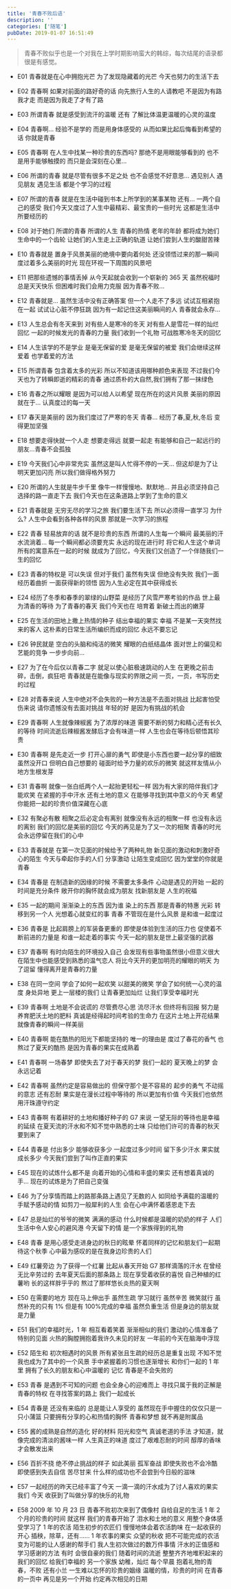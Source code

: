 ```yaml
---
title: '青春不败后语'
description: ''
categories: ['随笔']
pubDate: 2019-01-07 16:51:49
---
```


> 青春不败似乎也是一个对我在上学时期影响蛮大的韩综，每次结尾的语录都很是有感觉。

- E01 青春就是在心中拥抱光芒 为了发现隐藏着的光芒 今天也努力的生活下去

- E02 青春啊 如果对前面的路好奇的话 向先旅行人生的人请教吧 不是因为有路我才走 而是因为我走了才有了路

- E03 所谓青春 就是感受到流汗的温暖 还有 了解比体温更温暖的心灵的温度

- E04 青春啊… 经验不是学的 而是用身体感受的 从而如果比起后悔看到希望的话 你就是青春

- E05 青春啊 在人生中找某一种珍贵的东西吗? 那绝不是用眼能够看到的 也不是用手能够触摸的 而只是会深刻在心里…

- E06 所谓的青春 就是尽管有很多不足之处 也不会感觉不好意思… 遇见别人 遇见朋友 遇见生活 都是个学习的过程

- E07 所谓的青春 就是在生活中碰到书本上所学到的某事某物 还有… 一两个自己的感受 我们今天又度过了人生中最精彩、最宝贵的一些时光 这都是生活中所要经历的

- E08 对于她们 所谓的青春 所谓的人生 青春的热情 老年的年龄 都将成为她们生命中的一个齿轮 让她们的人生走上正确的轨道 让她们尝到人生的酸甜苦辣

- E10 青春就是 置身于风景美丽的绝境中要向着何处 还没领悟过来的那一瞬间 度过着多么美丽的时光 现在环视一下周围的风景吧

- E11 把那些遗憾的事情丢掉 从今天起就会收到一个崭新的 365 天 虽然祝福时总是天天快乐 但困难时我们会用力克服 因为青春不败…

- E12 青春就是… 虽然生活中没有正确答案 但一个人走不了多远 试试互相紧抱在一起 试试让心脏不停狂跳 因为有一起记住这美丽瞬间的人 青春就会永存…

- E13 人生总会有冬天来到 对有些人是寒冷的冬天 对有些人是雪花一样的灿烂回忆 一起的时候发光的青春的力量 我们收到一个礼物 可战胜寒冷冬天的回忆

- E14 人生该学的不是学业 是毫无保留的爱 是毫无保留的被爱 我们会继续这样爱着 也学着爱的方法

- E15 所谓青春 包含着太多的光彩 所以不知道该用哪种颜色来表现 不过我们今天也为了转瞬即逝的精彩的青春 通过质朴的大自然,我们拥有了那一抹绿色

- E16 青春之所以耀眼 是因为可以给人以希望 现在所在的这片风景 美丽的原因就在于… 认真度过的每一天

- E17 春天是美丽的 因为我们度过了严寒的冬天 青春… 经历了春,夏,秋,冬后 变得更加坚强

- E18 想要走得快就一个人走 想要走得远 就要一起走 有能够和自己一起远行的朋友…青春不会孤独

- E19 今天我们心中非常充实 虽然这是叫人忙得不停的一天… 但这却是为了让明天更加闪亮 所以我们做得格外努力

- E20 所谓的人生就是牛步千里 像牛一样慢慢地、默默地… 并且必须坚持自己选择的路一直走下去 我们今天也在这条道路上学到了生命的意义

- E21 青春就是 无穷无尽的学习之旅 我们要生活下去 所以必须得一直学习 为什么? 人生中会看到各种各样的风景 那就是一次学习的旅程

- E22 青春 轻易放弃的话 就不是珍贵的东西 所谓的人生每一个瞬间 最美丽的汗水流淌着… 每一个瞬间都必须要充实 永远的现在进行时 将它和人生这个单词所有的寓意系在一起的时候 就成为了回忆，今天我们又创造了一个伴随我们一生的回忆

- E23 青春的特权是 可以失误 但对于我们 虽然有失误 但绝没有失败 我们一面经历着曲折 一面获得新的领悟 因为人生必定在其中获得成长

- E24 经历了冬季和春季的翠绿的山野菜 是经历了风雪严寒考验的作品 世上最为清香的等待 为了青春的春天 我们今天也在 培育着 新破土而出的嫩芽

- E25 在生活的田地上撒上热情的种子 结出幸福的果实 幸福 不是某一天突然找来的客人 这朴素的日常生活所编织而成的回忆 永远不要忘记

- E26 钟民就是 空白的头脑和纯洁的微笑 耀眼的白纸结晶体 面对世上的偏见和艺能的竞争 一步步向前…

- E27 为了在今后仅以青春二字 就足以使心脏极速跳动的人生 在更晚之前击碎，击倒，疯狂吧 青春就是在能像与现实的界限之间 一页，一页，书写历史的过程

- E28 对青春来说 人生中绝对不会失败的一种方法是不去面对挑战 比起害怕受伤来说 请你遗憾没有去面对挑战 年轻的好 是因为有挑战的机会

- E29 青春啊 人生就像辣椒酱 为了浓厚的味道 需要不断的努力和精心还有长久的等待 时间流逝后辣椒酱发酵后才会有味道一样 人生也会在等待后顿悟其珍贵

- E30 青春啊 是先走近一步 打开心扉的勇气 即使是小东西也要一起分享的细致 虽然没开口 但明白自己想要的 碰面时给予力量的欢乐的微笑 就这样友情从小地方生根发芽

- E31 青春啊 就像一张白纸两个人一起抬更轻松一样 因为有大家的陪伴我们才能欢笑 在紧握的手中汗水 还有土地的意义 在能够寻找到其中意义的今天 希望你能把一起的珍贵价值深藏在心底

- E32 有聚必有散 相聚之后必定会有离别 就像没有永远的相聚一样 也没有永远的离别 我们的回忆是美丽的回忆 今天的再见是为了又一次的相聚 青春的时光会永远停留在我们的心中

- E33 青春就是 在第一次见面的时候给予了两种礼物 新见面的激动和刺激好奇心的陌生 今天与牵起你手的人们 分享激动 让陌生变成回忆 因为堂堂的你就是青春

- E34 青春是 在制造新的因缘的时候 不需要太多条件 心动是遇见的开始 一起的时间是充分条件 敞开你的胸怀就会成为朋友 找新朋友是 人生的祝福

- E35 一起的期间 渐渐染上的东西 因为谁 染上的东西 那是青春的特惠 光彩 转移到另一个人 光想着心就变红的事 青春 不管现在是什么风景 是和谁一起度过

- E36 青春是 比起肩膀上的军装备更重的 即使是体验到生活的压力也 促使着不断前进的力量是 和谁一起走着的事实 今天一起的朋友是世上最坚强的武器

- E37 青春啊 有时向陌生的环境投入自己 会发现有些事物虽然很小但意义很大 在陌生中也能感受到熟悉的温气恋人 将比今天开的更加明亮的耀眼的明天 为了逗留 懂得离开是青春的力量

- E38 在同一空间 学会了如何一起欢笑 以甜美的微笑 学会了如何统一心灵的温度 身处异地 更上一层楼的我们 让青春更加灿烂 让我们享受幸福时光

- E39 青春啊 土地是不会说谎的 尽管费尽心思 流尽汗水 但终将有回报 努力是养育肥沃土地的肥料 真诚是经得起时间考验的生命力 在这片土地上开花结果 就像青春的瞬间一样美丽

- E40 青春啊 能在酷热的阳光下都能坚持的 唯一的理由是 度过了春花的香气 也熬过了夏天的酷热 是因为青春的果实在成熟着

- E41 青春啊 一场春梦 即使失去了对于春天的梦 我们一起的 夏天晚上的梦 会永远记着

- E42 青春啊 虽然约定是容易做出的 但保守那个是不容易的 起步的勇气 不动摇的意志 还有忍耐 果实是在漫长过程中等待的 所以更加有价值 今天我们也依然用汗珠遵守约定

- E43 青春啊 有着耕好的土地和播好种子的 G7 来说 一望无际的等待也是幸福的延续 在夏天流的汗水和不知不觉中熟悉的土味 只给他们许可的青春的秋天要到来了

- E44 青春是 付出多少 能够收获多少 一起度过多少时间 留下多少汗水 果实就成长多少 今天我们尝到了叫作正直的果实

- E45 现在的试炼什么都不是 向着开始的心情和丰盛的果实 还有想着真诚的手… 现在的试炼是为了把自己变强

- E46 为了分享情而踏上的路那条路上遇见了无数的人 如同给予满载的温暖的手赋予感动的情 如剪刀一般犀利的人生 会在心中满怀着感恩走下去

- E47 总是灿烂的爷爷的微笑 满满的感动 什么时候都是温暖的奶奶的样子 人们生活中令人安心的避风港 今天留下的情 是一个家族得到的礼物

- E48 青春 是用心感受走进身边的秋日的眩晕 怀着同样的记忆和朋友们一起期待这个秋季 心中最为感叹的是在我身边珍贵的人们

- E49 红薯旁边 为了获得一个红薯 比起从春天开始 G7 那样滴落的汗水 在曾经无比辛劳过的 去年夏天后面的那条路上 现在享受着收获的喜悦 自己种植的红薯哟 长的这样胖乎乎的 熬过了那样悠长炎热的夏天啊

- E50 在需要的地方 现在马上伸出手 虽然生疏 学习就行 虽然辛苦 微笑就行 虽然补充的只有 1% 但是有 100%完成的幸福 虽然负重生活 但是身边的朋友就是力量

- E51 我们的幸福时光，1 年 相互看着笑着 渐渐相似的我们 激动的心情准备了特别的见面 火热的胸膛拥抱着我许久未见的好友 一年前的今天在脑海中浮现

- E52 陌生和 初次相遇时的风景 所有紧张且生疏的经历总是重复出现 不知不觉 我也成为了其中的一个风景 手中紧握着的习惯也逐渐增长 和你们一起的 1 年里 拥有了长久的朋友和心中温暖的
  记忆 青春是不会失败的

- E53 青春 是遇到不可知的问题 也会全身心的迎难而上 寻找只属于我的正解是青春的特权 在寻找答案的路上 我们一起成长

- E54 青春是 还没有来临的 总是能让人享受的 虽然现在手中握住的仅仅只是一只小蒲篮 只要拥有分享的心和热情的胸怀 青春和梦想 就不再是附属品

- E55 酱的成熟是自然的造化 好的材料 阳光和空气 真诚老道的手法 才知道，就像完成的清淡的酱味一样 人生真正的味道 度过了艰难忍耐的时间 醇厚的香味才会散发出来

- E56 百折不挠 绝不停止挑战的样子 如此美丽 孤军奋战 即使失败也不会冷酷 即使感到失去自信 苦尽甘来 什么样的成功也不会尝到今日般的滋味

- E57 一起经历的昨天已经丰富了今天 一滴一滴的汗水成为了讨人喜欢的果实 我们 今天 收获到了叫做分享的快乐的礼物

- E58 2009 年 10 月 23 日 青春不败初次来到了偶像村 自给自足的生活 1 年 2 个月的珍贵的时间 就这样 我们的青春开始了 泪水和土地的意义 用整个身体感受学习了 1 年的农活 陌生初步的农匠们 慢慢地体会着农活韵味 在一起收获的开心 插秧，除草，还有…… 1 年农事的果实 众望的秋收 把不可能完成的农活 变为可能的让人感谢的帮手们 我人生初次做过的数万件事情 汗水的正值感和学习感谢的方法 有时 会很自豪的我们 随着时间的流逝 整整齐齐地堆积起来的我们的回忆 给我们幸福的 另一个家族 幼稚，灿烂 每个早晨 抱着礼物的青春，不败 还有小兰 一生难以忘怀的珍贵的姻缘 温暖的情，珍贵的时间 在青春的一页中 再见是另一个开始 约定再次相见的日期
